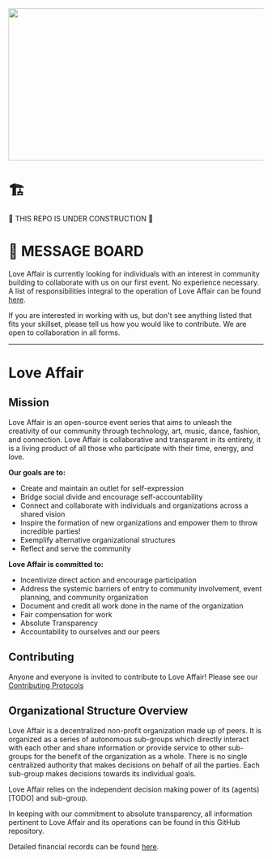 <img src="https://raw.githubusercontent.com/loveaffair69/loveaffair/master/media/Banner.gif" width="900" height="300" />

# 🏗️
🚧 THIS REPO IS UNDER CONSTRUCTION 🚧

# 🚧 MESSAGE BOARD

Love Affair is currently looking for individuals with an interest in community
building to collaborate with us on our first event. No experience necessary. A
list of responsibilities integral to the operation of Love Affair can be found
[here](./COOPERATIONS.md).

If you are interested in working with us, but don't see anything listed that
fits your skillset, please tell us how you would like to contribute. We are
open to collaboration in all forms.

______

# Love Affair

## Mission

Love Affair is an open-source event series that aims to unleash the
creativity of our community through technology, art, music, dance, fashion, and
connection. Love Affair is collaborative and transparent in its entirety, it is
a living product of all those who participate with their time, energy, and love.

**Our goals are to:**

 - Create and maintain an outlet for self-expression
 - Bridge social divide and encourage self-accountability
 - Connect and collaborate with individuals and organizations across a shared vision
 - Inspire the formation of new organizations and empower them to throw
   incredible parties!
 - Exemplify alternative organizational structures
 - Reflect and serve the community

**Love Affair is committed to:**

 - Incentivize direct action and encourage participation
 - Address the systemic barriers of entry to community involvement, event planning, and community organization
 - Document and credit all work done in the name of the organization
 - Fair compensation for work
 - Absolute Transparency
 - Accountability to ourselves and our peers

## Contributing

Anyone and everyone is invited to contribute to Love Affair! Please
see our [Contributing Protocols](./PROTOCOLS.md#miscellaneous-contributing)

## Organizational Structure Overview

Love Affair is a decentralized non-profit organization made up of peers. It is
organized as a series of autonomous sub-groups which directly interact with
each other and share information or provide service to other sub-groups for the
benefit of the organization as a whole. There is no single centralized
authority that makes decisions on behalf of all the parties. Each sub-group
makes decisions towards its individual goals.

Love Affair relies on the independent decision making power of its
(agents)[TODO] and sub-group.  

In keeping with our commitment to absolute transparency, all information
pertinent to Love Affair and its operations can be found in this GitHub
repository.

Detailed financial records can be found [here](./FINANCIAL.md).
